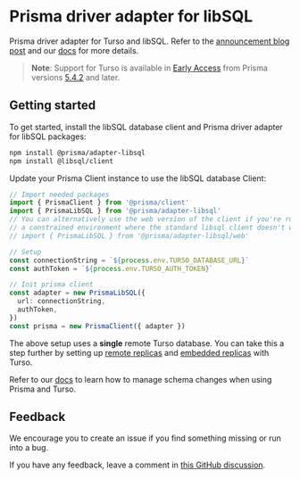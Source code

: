 # Prisma driver adapter for libSQL

Prisma driver adapter for Turso and libSQL. Refer to the [announcement blog post](https://prisma.io/turso) and our [docs](https://www.prisma.io/docs/guides/database/turso) for more details.

> **Note**: Support for Turso is available in [Early Access](https://www.prisma.io/docs/about/prisma/releases#early-access) from Prisma versions [5.4.2](https://github.com/prisma/prisma/releases/tag/5.4.2) and later.

## Getting started

To get started, install the libSQL database client and Prisma driver adapter for libSQL packages:

```sh
npm install @prisma/adapter-libsql
npm install @libsql/client
```

Update your Prisma Client instance to use the libSQL database Client:

```ts
// Import needed packages
import { PrismaClient } from '@prisma/client'
import { PrismaLibSQL } from '@prisma/adapter-libsql'
// You can alternatively use the web version of the client if you're running in
// a constrained environment where the standard libsql client doesn't work:
// import { PrismaLibSQL } from '@prisma/adapter-libsql/web'

// Setup
const connectionString = `${process.env.TURSO_DATABASE_URL}`
const authToken = `${process.env.TURSO_AUTH_TOKEN}`

// Init prisma client
const adapter = new PrismaLibSQL({
  url: connectionString,
  authToken,
})
const prisma = new PrismaClient({ adapter })
```

The above setup uses a **single** remote Turso database. You can take this a step further by setting up [remote replicas](https://docs.turso.tech/concepts#replica) and [embedded replicas](https://blog.turso.tech/introducing-embedded-replicas-deploy-turso-anywhere-2085aa0dc242) with Turso.

Refer to our [docs](https://www.prisma.io/docs/guides/database/turso#how-to-manage-schema-changes) to learn how to manage schema changes when using Prisma and Turso.

## Feedback

We encourage you to create an issue if you find something missing or run into a bug.

If you have any feedback, leave a comment in [this GitHub discussion](https://github.com/prisma/prisma/discussions/21345).
